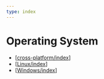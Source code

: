 ```yaml
---
type: index
---
```


# Operating System

- [[cross-platform/index]]
- [[Linux/index]]
- [[Windows/index]]

[//begin]: # "Autogenerated link references for markdown compatibility"
[cross-platform/index]: cross-platform/index.md "Cross-platform Index"
[Linux/index]: Linux/index.md "Linux Index"
[Windows/index]: Windows/index.md "Windows Index"
[//end]: # "Autogenerated link references"
